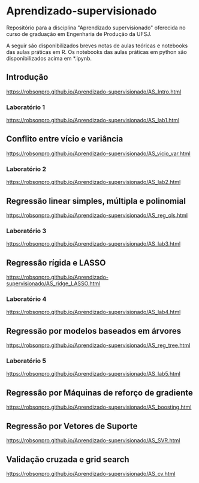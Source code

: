 # Aprendizado-supervisionado

Repositório para a disciplina "Aprendizado supervisionado" oferecida no curso de graduação em Engenharia de Produção da UFSJ.

A seguir são disponibilizados breves notas de aulas teóricas e notebooks das aulas práticas em R. Os notebooks das aulas práticas em python são disponibilizados acima em *.ipynb.

## Introdução

https://robsonpro.github.io/Aprendizado-supervisionado/AS_Intro.html

### Laboratório 1

https://robsonpro.github.io/Aprendizado-supervisionado/AS_lab1.html

## Conflito entre vício e variância

https://robsonpro.github.io/Aprendizado-supervisionado/AS_vicio_var.html

### Laboratório 2

https://robsonpro.github.io/Aprendizado-supervisionado/AS_lab2.html

## Regressão linear simples, múltipla e polinomial

https://robsonpro.github.io/Aprendizado-supervisionado/AS_reg_ols.html

### Laboratório 3

https://robsonpro.github.io/Aprendizado-supervisionado/AS_lab3.html

## Regressão rígida e LASSO

https://robsonpro.github.io/Aprendizado-supervisionado/AS_ridge_LASSO.html

### Laboratório 4

https://robsonpro.github.io/Aprendizado-supervisionado/AS_lab4.html

## Regressão por modelos baseados em árvores

https://robsonpro.github.io/Aprendizado-supervisionado/AS_reg_tree.html

### Laboratório 5

https://robsonpro.github.io/Aprendizado-supervisionado/AS_lab5.html

## Regressão por Máquinas de reforço de gradiente

https://robsonpro.github.io/Aprendizado-supervisionado/AS_boosting.html

## Regressão por Vetores de Suporte

https://robsonpro.github.io/Aprendizado-supervisionado/AS_SVR.html

## Validação cruzada e grid search

https://robsonpro.github.io/Aprendizado-supervisionado/AS_cv.html
